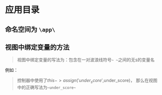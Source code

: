 # 应用目录
## 命名空间为 `\app\`

## 视图中绑定变量的方法
> 视图中绑定变量的写法为：包含在一对波浪线符号`~ ~`之间的无`$`的变量名

例如：

> 控制器中使用了$this->assign('under_score',$under_score)，
> 那么在视图中的正确写法为`~under_score~`